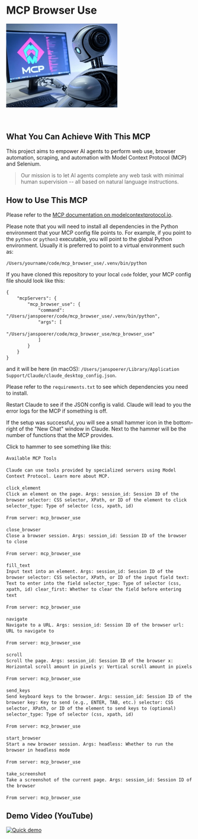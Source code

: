 
# MCP Browser Use

<img src="docs/mcp_browser_use_logo.jpg" alt="Description" width="300">


<br>
<br>
<br>

## What You Can Achieve With This MCP

This project aims to empower AI agents to perform web use, browser automation, scraping, and automation with Model Context Protocol (MCP) and Selenium.

> Our mission is to let AI agents complete any web task with minimal human supervision -- all based on natural language instructions.

## How to Use This MCP

Please refer to the [MCP documentation on modelcontextprotocol.io](https://modelcontextprotocol.io/quickstart/user).

Please note that you will need to install all dependencies in the Python environment that your MCP config file points to. For example, if you point to the `python` or `python3` executable, you will point to the global Python environment. Usually it is preferred to point to a virtual environment such as:

```
/Users/yourname/code/mcp_browser_use/.venv/bin/python
```

If you have cloned this repository to your local `code` folder, your MCP config file should look like this:

```
{
    "mcpServers": {
        "mcp_browser_use": {
            "command": "/Users/janspoerer/code/mcp_browser_use/.venv/bin/python",
            "args": [
                "/Users/janspoerer/code/mcp_browser_use/mcp_browser_use"
            ]
        }
    }
}
```

and it will be here (in macOS): `/Users/janspoerer/Library/Application Support/Claude/claude_desktop_config.json`.

Please refer to the `requirements.txt` to see which dependencies you need to install.

Restart Claude to see if the JSON config is valid. Claude will lead to you the error logs for the MCP if something is off.

If the setup was successful, you will see a small hammer icon in the bottom-right of the "New Chat" window in Claude. Next to the hammer will be the number of functions that the MCP provides.

Click to hammer to see something like this:

```
Available MCP Tools

Claude can use tools provided by specialized servers using Model Context Protocol. Learn more about MCP.

click_element
Click an element on the page. Args: session_id: Session ID of the browser selector: CSS selector, XPath, or ID of the element to click selector_type: Type of selector (css, xpath, id)

From server: mcp_browser_use

close_browser
Close a browser session. Args: session_id: Session ID of the browser to close

From server: mcp_browser_use

fill_text
Input text into an element. Args: session_id: Session ID of the browser selector: CSS selector, XPath, or ID of the input field text: Text to enter into the field selector_type: Type of selector (css, xpath, id) clear_first: Whether to clear the field before entering text

From server: mcp_browser_use

navigate
Navigate to a URL. Args: session_id: Session ID of the browser url: URL to navigate to

From server: mcp_browser_use

scroll
Scroll the page. Args: session_id: Session ID of the browser x: Horizontal scroll amount in pixels y: Vertical scroll amount in pixels

From server: mcp_browser_use

send_keys
Send keyboard keys to the browser. Args: session_id: Session ID of the browser key: Key to send (e.g., ENTER, TAB, etc.) selector: CSS selector, XPath, or ID of the element to send keys to (optional) selector_type: Type of selector (css, xpath, id)

From server: mcp_browser_use

start_browser
Start a new browser session. Args: headless: Whether to run the browser in headless mode

From server: mcp_browser_use

take_screenshot
Take a screenshot of the current page. Args: session_id: Session ID of the browser

From server: mcp_browser_use
```


## Demo Video (YouTube)

[![Quick demo](https://img.youtube.com/vi/20B8trurlsI/hqdefault.jpg)](https://www.youtube.com/watch?v=20B8trurlsI)
